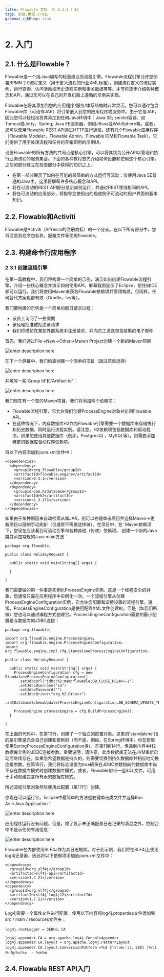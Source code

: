 ```yaml
---
title: Flowable 文档 （V 6.3.1 ）02
tags: 新建,模板,小书匠
grammar_cjkRuby: true
---
```



# 2. 入门
## 2.1. 什么是Flowable？
Flowable是一个用Java编写的轻量级业务流程引擎。Flowable流程引擎允许您部署BPMN 2.0流程定义（用于定义流程的行业XML标准），创建流程定义的流程实例，运行查询，访问活动或历史流程实例和相关数据等等。本节将逐步介绍各种概念和API，通过您可以在自己的开发机器上遵循的示例来实现。

Flowable在将其添加到您的应用程序/服务/体系结构时非常灵活。您可以通过包含Flowable库（可用作JAR）将引擎嵌入到您的应用程序或服务中。由于它是JAR，因此您可以轻松地将其添加到任何Java环境中：Java SE; servlet容器，如Tomcat或Jetty，Spring; Java EE服务器，例如JBoss或WebSphere等。或者，您可以使用Flowable REST API通过HTTP进行通信。还有几个Flowable应用程序（Flowable Modeler，Flowable Admin，Flowable IDM和Flowable Task），它们提供了用于处理流程和任务的开箱即用的示例UI。

设置Flowable的所有方法的共同点是核心引擎，可以将其视为公开API以管理和执行业务流程的服务集合。下面的各种教程首先介绍如何设置和使用这个核心引擎。之后的部分建立在前面部分中获得的知识之上。

 - 在第一部分展示了如何在可能的最简单的方式运行可流动：仅使用Java SE普通的Java主。这里将解释许多核心概念和API。
 - 将在可流动的REST API部分显示如何运行，并通过REST使用相同的API。
 - 将在可流动的应用部分，将指导您使用出的现成例子可流动的用户界面的基本知识。
## 2.2. Flowable和Activiti
Flowable是Activiti（Alfresco的注册商标）的一个分支。在以下所有部分中，您将注意到程序包名称，配置文件等使用flowable。
## 2.3. 构建命令行应用程序
### 2.3.1 创建流程引擎
在第一篇教程中，我们将构建一个简单的示例，演示如何创建Flowable流程引擎，介绍一些核心概念并演示如何使用API。屏幕截图显示了Eclipse，但任何IDE都可以运行。我们将使用Maven来获取Flowable依赖项并管理构建，但同样，任何替代方案也都有效（Gradle，Ivy等）。

我们要构建的示例是一个简单的假日请求过程：

 - 该员工询问了一些假期
 - 该经理批准或拒绝该请求
 - 我们将模仿在某些外部系统中注册请求，并向员工发送包含结果的电子邮件
 
 首先，我们通过File→New→Other→Maven Project创建一个新的Maven项目

![enter description here](./images/1535458711260.png)

在下一个屏幕中，我们检查创建一个简单的项目（跳过原型选择）

![enter description here](./images/1535458711261.png)

并填写一些'Group Id'和'Artifact id'：

![enter description here](./images/1535458711590.png)

我们现在有一个空的Maven项目，我们将添加两个依赖项：

 - Flowable流程引擎，它允许我们创建ProcessEngine对象并访问Flowable API。
 - 在这种情况下，内存数据库H2作为Flowable引擎需要一个数据库来存储执行和历史数据，同时运行流程实例。请注意，H2依赖项包括数据库和驱动程序。如果您使用其他数据库（例如，PostgresQL，MySQL等），则需要添加特定的数据库驱动程序依赖项。

将以下内容添加到pom.xml文件中：

```xml?linenums
<dependencies>
  <dependency>
    <groupId>org.flowable</groupId>
    <artifactId>flowable-engine</artifactId>
    <version>6.3.1</version>
  </dependency>
  <dependency>
    <groupId>com.h2database</groupId>
    <artifactId>h2</artifactId>
    <version>1.3.176</version>
  </dependency>
</dependencies>
```
如果由于某种原因未自动检索从属JAR，则可以右键单击项目并选择Maven→更新项目以强制手动刷新（但通常不需要这样做）。在项目中，在' Maven依赖项下，您现在应该看到可流动引擎和各种其他（传递）依赖项。
创建一个新的Java类并添加常规的Java main方法：
```java?linenums
package org.flowable;

public class HolidayRequest {

  public static void main(String[] args) {

  }

}
```
我们需要做的第一件事是实例化ProcessEngine实例。这是一个线程安全的对象，您通常只需在应用程序中实例化一次。一个流程引擎从创建ProcessEngineConfiguration实例，它允许您配置和调整设置的流程引擎。通常，ProcessEngineConfiguration是使用配置XML文件创建的，但是（如我们所做）您也可以通过编程方式创建它。ProcessEngineConfiguration需要的最小配置是与数据库的JDBC连接：
```java?linenums
package org.flowable;

import org.flowable.engine.ProcessEngine;
import org.flowable.engine.ProcessEngineConfiguration;
import org.flowable.engine.impl.cfg.StandaloneProcessEngineConfiguration;

public class HolidayRequest {

  public static void main(String[] args) {
    ProcessEngineConfiguration cfg = new StandaloneProcessEngineConfiguration()
      .setJdbcUrl("jdbc:h2:mem:flowable;DB_CLOSE_DELAY=-1")
      .setJdbcUsername("sa")
      .setJdbcPassword("")
      .setJdbcDriver("org.h2.Driver")
      .setDatabaseSchemaUpdate(ProcessEngineConfiguration.DB_SCHEMA_UPDATE_TRUE);

    ProcessEngine processEngine = cfg.buildProcessEngine();
  }

}
```
在上面的代码中，在第10行，创建了一个独立的配置对象。这里的'standalone'指的是引擎是完全自己创建和使用的（而不是，例如，在Spring环境中，你在那里使用SpringProcessEngineConfiguration类）。在第11到14行，传递到内存中H2数据库实例的JDBC连接参数。重要说明：请注意，此类数据库无法在JVM重新启动后继续存在。如果您希望数据是持久的，则需要切换到持久数据库并相应地切换连接参数。在第15行，我们将标志设置为true确保在JDBC参数指向的数据库中尚不存在数据库模式时创建数据库模式。或者，Flowable附带一组SQL文件，可用于手动创建包含所有表的数据库模式。

所述流程引擎对象然后使用此配置（第17行）创建。

你现在可以运行它。Eclipse中最简单的方法是右键单击类文件并选择Run As→Java Application：

![enter description here](./images/1535458711594.png)

应用程序运行没有问题，但是，除了显示未正确配置日志记录的消息之外，控制台中不显示任何有用信息：

![enter description here](./images/1535458711261_1.png)

Flowable在内部使用SLF4J作为其日志框架。对于此示例，我们将在SLF4j上使用log4j记录器，因此将以下依赖项添加到pom.xml文件中：

```xml?linenums
<dependency>
  <groupId>org.slf4j</groupId>
  <artifactId>slf4j-api</artifactId>
  <version>1.7.21</version>
</dependency>
<dependency>
  <groupId>org.slf4j</groupId>
  <artifactId>slf4j-log4j12</artifactId>
  <version>1.7.21</version>
</dependency>
```
Log4j需要一个属性文件进行配置。使用以下内容将log4j.properties文件添加到src / main / resources文件夹：

```
log4j.rootLogger = DEBUG，CA

log4j.appender.CA = org.apache.log4j.ConsoleAppender
log4j.appender.CA.layout = org.apache.log4j.PatternLayout
log4j.appender.CA.layout.ConversionPattern =％d {hh：mm：ss，SSS} [％t]％-5p％c％x  - ％m％n
```
## 2.4. Flowable REST API入门
